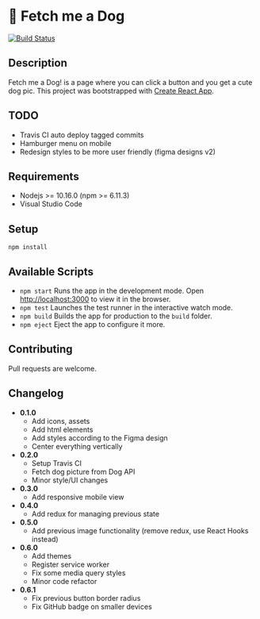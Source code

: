 # 🐶 Fetch me a Dog

[![Build Status](https://travis-ci.org/szenadam/fetch-me-a-dog.svg?branch=master)](https://travis-ci.org/szenadam/fetch-me-a-dog)

## Description

Fetch me a Dog! is a page where you can click a button and you get a cute dog pic.
This project was bootstrapped with [Create React App](https://github.com/facebook/create-react-app).

## TODO

- Travis CI auto deploy tagged commits
- Hamburger menu on mobile
- Redesign styles to be more user friendly (figma designs v2)

## Requirements

- Nodejs >= 10.16.0 (npm >= 6.11.3)
- Visual Studio Code

## Setup

`npm install`

## Available Scripts

- `npm start` Runs the app in the development mode. Open [http://localhost:3000](http://localhost:3000) to view it in the browser.
- `npm test` Launches the test runner in the interactive watch mode.
- `npm build` Builds the app for production to the `build` folder.
- `npm eject` Eject the app to configure it more.

## Contributing

Pull requests are welcome.

## Changelog

- **0.1.0**
  - Add icons, assets
  - Add html elements
  - Add styles according to the Figma design
  - Center everything vertically
- **0.2.0**
  - Setup Travis CI
  - Fetch dog picture from Dog API
  - Minor style/UI changes
- **0.3.0**
  - Add responsive mobile view
- **0.4.0**
  - Add redux for managing previous state
- **0.5.0**
  - Add previous image functionality (remove redux, use React Hooks instead)
- **0.6.0**
  - Add themes
  - Register service worker
  - Fix some media query styles
  - Minor code refactor
- **0.6.1**
  - Fix previous button border radius
  - Fix GitHub badge on smaller devices
